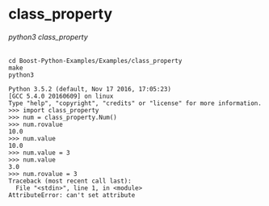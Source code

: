 # class_property

###### python3 class_property

	cd Boost-Python-Examples/Examples/class_property
    make
    python3

    Python 3.5.2 (default, Nov 17 2016, 17:05:23)
    [GCC 5.4.0 20160609] on linux
    Type "help", "copyright", "credits" or "license" for more information.
    >>> import class_property
    >>> num = class_property.Num()
    >>> num.rovalue
    10.0
    >>> num.value
    10.0
    >>> num.value = 3
    >>> num.value
    3.0
    >>> num.rovalue = 3
    Traceback (most recent call last):
      File "<stdin>", line 1, in <module>
    AttributeError: can't set attribute
